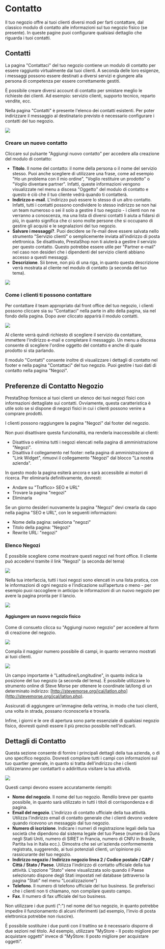 # Contatto

Il tuo negozio offre ai tuoi clienti diversi modi per farti contattare, dal classico modulo di contatto alle informazioni sul tuo negozio fisico \(se presente\). In queste pagine puoi configurare qualsiasi dettaglio che riguarda i tuoi contatti.

## Contatti

La pagina "Contattaci" del tuo negozio contiene un modulo di contatto per essere raggiunto virtualmente dai tuoi clienti. A seconda delle loro esigenze, i messaggi possono essere destinati a diversi servizi e giungere alla persona di competenza per essere correttamente gestiti.

È possibile creare diversi account di contatto per smistare meglio le richieste dei clienti. Ad esempio: servizio clienti, supporto tecnico, reparto vendite, ecc.  
  
Nella pagina "Contatti" è presente l'elenco dei contatti esistenti. Per poter indirizzare il messaggio al destinatario previsto è necessario configurare i contatti del tuo negozio.

![](../../../.gitbook/assets/54266624.jpg)

### Creare un nuovo contatto

Cliccare sul pulsante "Aggiungi nuovo contatto" per accedere alla creazione del modulo di contatto:

* **Titolo**. Il nome del contatto: il nome della persona o il nome del servizio stesso. Puoi anche scegliere di utilizzare una frase, come ad esempio "Ho un problema con il mio ordine", "Voglio restituire un prodotto" o "Voglio diventare partner". Infatti, queste informazioni vengono visualizzate nel menu a discesa "Oggetto" del modulo di contatto e questo è ciò che il tuo cliente vedrà quando ti contatterà.
* **Indirizzo e-mail**. L'indirizzo può essere lo stesso di un altro contatto. Infatti, tutti i contatti possono condividere lo stesso indirizzo se non hai un team numeroso o sei il solo a gestire il tuo negozio - i clienti non ne verranno a conoscenza, ma una lista di diversi contatti li aiuta a fidarsi di più, in quanto significa che ci sono molte persone che si occupano di gestire gli acquisì e le segnalazioni del tuo negozio.
* **Salvare i messaggi?**. Puoi decidere se l’e-mail deve essere salvata nello strumento "Servizio clienti" o semplicemente inviata all'indirizzo di posta elettronica. Se disattivato, PrestaShop non ti aiuterà a gestire il servizio per questo contatto. Questo potrebbe essere utile per "Partner e-mail” nel caso non desideri che i dipendenti del servizio clienti abbiano accesso a questi messaggi.
* **Descrizione**. Sii breve, non più di una riga, in quanto questa descrizione verrà mostrata al cliente nel modulo di contatto \(a seconda del tuo tema\).  

![](../../../.gitbook/assets/54266625.jpg)

### Come i clienti ti possono contattare

Per contattare il team appropriato dal front office del tuo negozio, i clienti possono cliccare sia su “Contattaci” nella parte in alto della pagina, sia nel fondo della pagina. Dopo aver cliccato apparirà il modulo contatti. 

![](../../../.gitbook/assets/54266626.jpg)

Al cliente verrà quindi richiesto di scegliere il servizio da contattare, immettere l'indirizzo e-mail e completare il messaggio. Un menu a discesa consente di scegliere l'ordine oggetto del contatto e anche di quale prodotto si sta parlando.

Il modulo "Contatti" consente inoltre di visualizzare i dettagli di contatto nel footer e nella pagina "Contattaci" del tuo negozio. Puoi gestire i tuoi dati di contatto nella pagina "Negozi".

## Preferenze di Contatto Negozio <a id="NegozioeDettaglidiContatto-PreferenzediContattoNegozio"></a>

PrestaShop fornisce ai tuoi clienti un elenco dei tuoi negozi fisici con informazioni dettagliate sui contatti. Ovviamente, questa caratteristica è utile solo se si dispone di negozi fisici in cui i clienti possono venire a comprare prodotti.

I clienti possono raggiungere la pagina "Negozi" dal footer del negozio.

Non puoi disattivare questa funzionalità, ma renderla inaccessibile ai clienti:

* Disattiva o elimina tutti i negozi elencati nella pagina di amministrazione "Negozi".
* Disattiva il collegamento nel footer: nella pagina di amministrazione di "Link Widget", rimuovi il collegamento "Negozi" dal blocco "La nostra azienda".

In questo modo la pagina esiterà ancora e sarà accessibile ai motori di ricerca. Per eliminarla definitivamente, dovresti:

* Andare su "Traffico&gt; SEO e URL"
* Trovare la pagina "negozi"
* Eliminarla

Se un giorno desideri nuovamente la pagina "Negozi" devi crearla da capo nella pagina "SEO e URL", con le seguenti informazioni:

* Nome della pagina: seleziona "negozi"
* Titolo della pagina: "Negozi"
* Rewrite URL: "negozi"

### Elenco Negozi <a id="NegozioeDettaglidiContatto-ElencoNegozi"></a>

È possibile scegliere come mostrare questi negozi nel front office. Il cliente può accedervi tramite il link "Negozi" \(a seconda del tema\)

![](../../../.gitbook/assets/54267607.png)

Nella tua interfaccia, tutti i tuoi negozi sono elencati in una lista pratica, con le informazioni di ogni negozio e l’indicazione sull’apertura o meno - per esempio puoi raccogliere in anticipo le informazioni di un nuovo negozio per avere la pagina pronta per il lancio.

![](../../../.gitbook/assets/54267608.png)

#### Aggiungere un nuovo negozio fisico <a id="NegozioeDettaglidiContatto-Aggiungereunnuovonegoziofisico"></a>

Come di consueto clicca su "Aggiungi nuovo negozio" per accedere al form di creazione del negozio.  

![](../../../.gitbook/assets/54267609.png)

Compila il maggior numero possibile di campi, in quanto verranno mostrati ai tuoi clienti.

![](../../../.gitbook/assets/54267612.png)

Un campo importante è "Latitudine/Longitudine", in quanto indica la posizione del tuo negozio \(a seconda del tema\). È possibile utilizzare lo strumento online di Steve Morse per ottenere le coordinate lat/long di un determinato indirizzo: [http://stevemorse.org/jcal/latlon.php](http://stevemorse.org/jcal/latlon.php).

Assicurati di aggiungere un'immagine della vetrina, in modo che tuoi clienti, una volta in strada, possano riconoscerla e trovarla.

Infine, i giorni e le ore di apertura sono parte essenziale di qualsiasi negozio fisico, dovresti quindi essere il più preciso possibile nell’indicarli.

## Dettagli di Contatto <a id="NegozioeDettaglidiContatto-DettaglidiContatto"></a>

Questa sezione consente di fornire i principali dettagli della tua azienda, o di uno specifico negozio. Dovresti compilare tutti i campi con informazioni sul tuo quartier generale, in quanto si tratta dell'indirizzo che i clienti utilizzeranno per contattarti o addirittura visitare la tua attività.

![](../../../.gitbook/assets/54267613.png)

Questi campi devono essere accuratamente riempiti:

* **Nome del negozio**. Il nome del tuo negozio. Rendilo breve per quanto possibile, in quanto sarà utilizzato in tutti i titoli di corrispondenza e di pagina.
* **Email del negozio**. L'indirizzo di contatto ufficiale della tua attività. Utilizza l'indirizzo email di contatto generale che i clienti devono vedere quando ricevono un messaggio dal tuo negozio.
* **Numero di iscrizione**. Indicare i numeri di registrazione legali della tua società che dipendono dal sistema legale del tuo Paese \(numero di Duns negli Stati Uniti, numero di SIRET in Francia, numero di CNPJ in Brasile, Partita Iva in Italia ecc.\). Dimostra che sei un'azienda conformemente registrata, suggerendo, ai tuoi potenziali clienti, un'opinione più rassicurante del tuo negozio.
* **Indirizzo negozio / Indirizzo negozio linea 2 / Codice postale / CAP / Città / Stato / Paese**. Utilizza l'indirizzo di contatto ufficiale della tua attività. L'opzione "Stato" viene visualizzata solo quando il Paese selezionato dispone degli Stati impostati nel database \(attraverso la pagina "Stati" nel menu "Localizzazione"\)
* **Telefono**. Il numero di telefono ufficiale del tuo business. Se preferisci che i clienti non ti chiamano, non compilare questo campo.
* **Fax**. Il numero di fax ufficiale del tuo business.

Non utilizzare i due punti \(":"\) nel nome del tuo negozio, in quanto potrebbe impedire il funzionamento di alcuni riferimenti \(ad esempio, l'invio di posta elettronica potrebbe non riuscire\).

È possibile sostituire i due punti con il trattino se è necessario disporre di due sezioni nel titolo. Ad esempio, utilizzare "MyStore - Il posto migliore per acquistare oggetti" invece di "MyStore: Il posto migliore per acquistare oggetti”.

